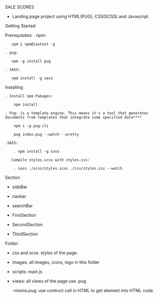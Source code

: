 SALE SCORES

 - Landing page project using HTML(PUG), CSS(SCSS) and Javascript
   


Getting Started

  Prerequisites:
    . npm:

       npm i npm@lastest -g

    . pug:
    
       npm -g install pug

    . SASS:

       npm install -g sass

  Installing
  
    . Install npm Pakages:
    
        npm install
        
    . Pug: is a template engine. This means it's a tool that generates documents from templates that integrate some specified data****
    
        npm i -g pug-cli
        
        pug index.pug --watch --pretty
        
    .SASS:
    
        . npm install -g sass
        
       Compile styles.scss with styles.css:
        
        . sass ./scss/styles.scss ./css/styles.css --watch

Section    

  - sideBar
    
  - navbar
    
  - searchBar
    
  - FirstSection
    
  - SecondSection
    
  - ThirdSection

Folder:

  - css and scss: styles of the page.
    
  - images: all images, icons, logo in this folder
    
  - scripts: main.js
    
  - views: all views of the page use .pug
    
    -mixins.pug: use contruct call in HTML to get element into HTML code.


